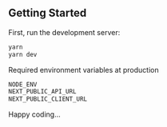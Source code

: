 ## Getting Started

First, run the development server:

```bash
yarn
yarn dev
```

Required environment variables at production

```bash
NODE_ENV
NEXT_PUBLIC_API_URL
NEXT_PUBLIC_CLIENT_URL
```

Happy coding...
